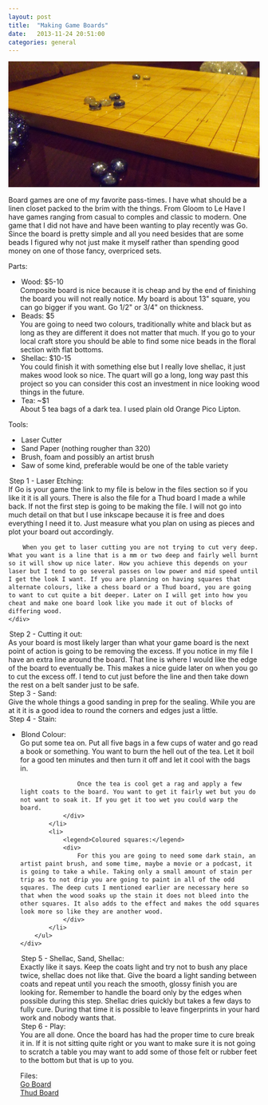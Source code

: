 ```yaml
---
layout: post
title:  "Making Game Boards"
date:   2013-11-24 20:51:00
categories: general
---
```


<img src="/images/story/GoBoard.jpg" class="headline"/>

Board games are one of my favorite pass-times. I have what should be a linen closet packed to the brim with the things. From Gloom to Le Have I have games ranging from casual to comples and classic to modern. One game that I did not have and have been wanting to play recently was Go. Since the board is pretty simple and all you need besides that are some beads I figured why not just make it myself rather than spending good money on one of those fancy, overpriced sets.

Parts:
<ul class='item-list'>
	<li>
		<legend>Wood: $5-10</legend>
		<div>
			Composite board is nice because it is cheap and by the end of finishing the board you will not really notice. My board is about 13" square, you can go bigger if you want. Go 1/2" or 3/4" on thickness.
		</div>
	</li>
	<li>
		<legend>Beads: $5</legend>
		<div>
			You are going to need two colours, traditionally white and black but as long as they are different it does not matter that much. If you go to your local craft store you should be able to find some nice beads in the floral section with flat bottoms.
		</div>
	</li>
	<li>
		<legend>Shellac: $10-15</legend>
		<div>
			You could finish it with something else but I really love shellac, it just makes wood look so nice. The quart will go a long, long way past this project so you can consider this cost an investment in nice looking wood things in the future.
		</div>
	</li>
	<li>
		<legend>Tea: ~$1</legend>
		<div>
			About 5 tea bags of a dark tea. I used plain old Orange Pico Lipton.
		</div>
	</li>
</ul>
	

Tools:
<ul class='item-list'>
	<li>
		<legend>Laser Cutter</legend>
	</li>
	<li>
		<legend>Sand Paper (nothing rougher than 320)</legend>
	</li>
	<li>
		<legend>Brush, foam and possibly an artist brush</legend>
	</li>
	<li>
		<legend>Saw of some kind, preferable would be one of the table variety</legend>
	</li>
</ul>

<div class='step'>
	<legend>
		Step 1 - Laser Etching: 
	</legend>
	<div>
		If Go is your game the link to my file is below in the files section so if you like it it is all yours. There is also the file for a Thud board I made a while back. If not the first step is going to be making the file. I will not go into much detail on that but I use inkscape because it is free and does everything I need it to. Just measure what you plan on using as pieces and plot your board out accordingly.

		When you get to laser cutting you are not trying to cut very deep. What you want is a line that is a mm or two deep and fairly well burnt so it will show up nice later. How you achieve this depends on your laser but I tend to go several passes on low power and mid speed until I get the look I want. If you are planning on having squares that alternate colours, like a chess board or a Thud board, you are going to want to cut quite a bit deeper. Later on I will get into how you cheat and make one board look like you made it out of blocks of differing wood.
	</div>
</div>

<div class='step'>
	<legend>
		Step 2 - Cutting it out:
	</legend>
	<div>
		As your board is most likely larger than what your game board is the next point of action is going to be removing the excess. If you notice in my file I have an extra line around the board. That line is where I would like the edge of the board to eventually be. This makes a nice guide later on when you go to cut the excess off. I tend to cut just before the line and then take down the rest on a belt sander just to be safe.
	</div>
</div>

<div class='step'>
	<legend>
		Step 3 - Sand:
	</legend>
	<div>
		Give the whole things a good sanding in prep for the sealing. While you are at it it is a good idea to round the corners and edges just a little.
	</div>
</div>

<div class='step'>
	<legend>
		Step 4 - Stain:
	</legend>
	<div>
		<ul class='item-list'>
			<li>
				<legend>Blond Colour:</legend>
				<div>
					Go put some tea on. Put all five bags in a few cups of water and go read a book or something. You want to burn the hell out of the tea. Let it boil for a good ten minutes and then turn it off and let it cool with the bags in.

					Once the tea is cool get a rag and apply a few light coats to the board. You want to get it fairly wet but you do not want to soak it. If you get it too wet you could warp the board.
				</div>
			</li>
			<li>
				<legend>Coloured squares:</legend>
				<div>
					For this you are going to need some dark stain, an artist paint brush, and some time, maybe a movie or a podcast, it is going to take a while. Taking only a small amount of stain per trip as to not drip you are going to paint in all of the odd squares. The deep cuts I mentioned earlier are necessary here so that when the wood soaks up the stain it does not bleed into the other squares. It also adds to the effect and makes the odd squares look more so like they are another wood.
				</div>
			</li>
		</ul>
	</div>
</div>

<div class='step'>
	<legend>
		Step 5 - Shellac, Sand, Shellac:
	</legend>
	<div>
		Exactly like it says. Keep the coats light and try not to bush any place twice, shellac does not like that. Give the board a light sanding between coats and repeat until you reach the smooth, glossy finish you are looking for. Remember to handle the board only by the edges when possible during this step. Shellac dries quickly but takes a few days to fully cure. During that time it is possible to leave fingerprints in your hard work and nobody wants that.
	</div>
</div>

<div class='step'>
	<legend>
		Step 6 - Play:
	</legend>
	<div>
		You are all done. Once the board has had the proper time to cure break it in. If it is not sitting quite right or you want to make sure it is not going to scratch a table you may want to add some of those felt or rubber feet to the bottom but that is up to you.
	</div>
</div>

Files:<br />
<a href="http://www.thingiverse.com/thing:191998" target="_blank">Go Board</a></br>
<a href="http://www.thingiverse.com/thing:191999" target="_blank">Thud Board</a></br>